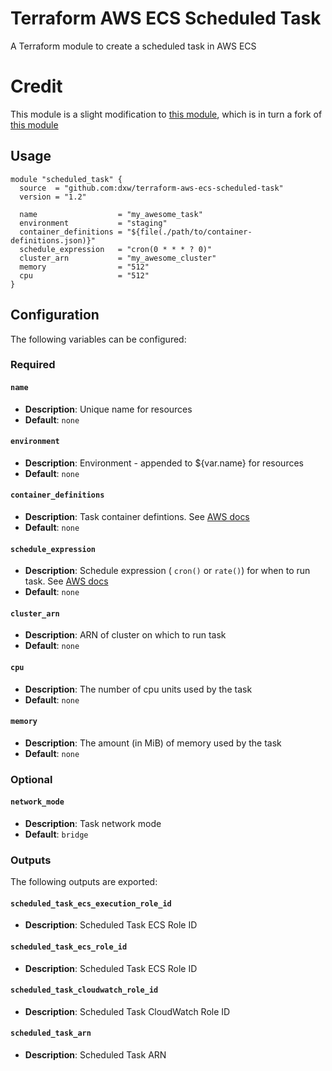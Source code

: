 # Terraform AWS ECS Scheduled Task

A Terraform module to create a scheduled task in AWS ECS

# Credit
This module is a slight modification to [this module](https://github.com/rclmenezes/terraform-aws-ecs-scheduled-task), which is in turn a fork of [this module](https://github.com/dxw/terraform-aws-ecs-scheduled-task)



## Usage

``` hcl
module "scheduled_task" {
  source  = "github.com:dxw/terraform-aws-ecs-scheduled-task"
  version = "1.2"

  name                  = "my_awesome_task"
  environment           = "staging"
  container_definitions = "${file(./path/to/container-definitions.json)}"
  schedule_expression   = "cron(0 * * * ? 0)"
  cluster_arn           = "my_awesome_cluster"
  memory                = "512"
  cpu                   = "512"
}
```

## Configuration

The following variables can be configured:

### Required

#### `name`

- **Description**: Unique name for resources
- **Default**: `none`

#### `environment`

- **Description**: Environment - appended to ${var.name} for resources
- **Default**: `none`

#### `container_definitions`

- **Description**: Task container defintions. See [AWS docs][container_definition_docs]
- **Default**: `none`

#### `schedule_expression`

- **Description**: Schedule expression ( `cron()` or `rate()`)  for when to run task. See [AWS docs][schedule_expression_docs]
- **Default**: `none`

#### `cluster_arn`

- **Description**: ARN of cluster on which to run task
- **Default**: `none`

#### `cpu`

- **Description**: The number of cpu units used by the task
- **Default**: `none`

#### `memory`

- **Description**: The amount (in MiB) of memory used by the task
- **Default**: `none`

### Optional

#### `network_mode`

- **Description**: Task network mode
- **Default**: `bridge`

### Outputs

The following outputs are exported:

#### `scheduled_task_ecs_execution_role_id`

- **Description**: Scheduled Task ECS Role ID

#### `scheduled_task_ecs_role_id`

- **Description**: Scheduled Task ECS Role ID

#### `scheduled_task_cloudwatch_role_id`

- **Description**: Scheduled Task CloudWatch Role ID

#### `scheduled_task_arn`

- **Description**: Scheduled Task ARN

[container_definition_docs]: https://docs.aws.amazon.com/AWSCloudFormation/latest/UserGuide/aws-properties-ecs-taskdefinition-containerdefinitions.html
[schedule_expression_docs]: https://docs.aws.amazon.com/AmazonCloudWatch/latest/events/ScheduledEvents.html
